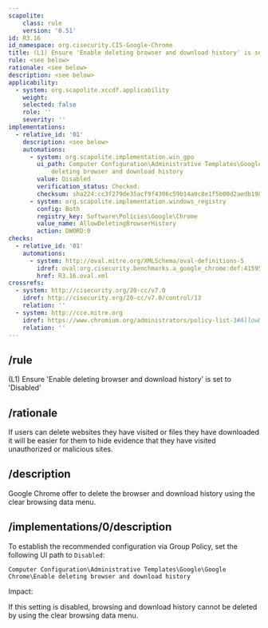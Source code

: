 ```yaml
---
scapolite:
    class: rule
    version: '0.51'
id: R3.16
id_namespace: org.cisecurity.CIS-Google-Chrome
title: (L1) Ensure 'Enable deleting browser and download history' is set to 'Disabled'
rule: <see below>
rationale: <see below>
description: <see below>
applicability:
  - system: org.scapolite.xccdf.applicability
    weight:
    selected: false
    role: ''
    severity: ''
implementations:
  - relative_id: '01'
    description: <see below>
    automations:
      - system: org.scapolite.implementation.win_gpo
        ui_path: Computer Configuration\Administrative Templates\Google\Google Chrome\Enable
            deleting browser and download history
        value: Disabled
        verification_status: Checked.
        checksum: sha224:cc3f279de35acf9f4306c59b14a0c8e1f5b00d2aedb1983d64dd76bf
      - system: org.scapolite.implementation.windows_registry
        config: Both
        registry_key: Software\Policies\Google\Chrome
        value_name: AllowDeletingBrowserHistory
        action: DWORD:0
checks:
  - relative_id: '01'
    automations:
      - system: http://oval.mitre.org/XMLSchema/oval-definitions-5
        idref: oval:org.cisecurity.benchmarks.a_google_chrome:def:41595300
        href: R3.16.oval.xml
crossrefs:
  - system: http://cisecurity.org/20-cc/v7.0
    idref: http://cisecurity.org/20-cc/v7.0/control/13
    relation: ''
  - system: http://cce.mitre.org
    idref: https://www.chromium.org/administrators/policy-list-3#AllowDeletingBrowserHistory
    relation: ''
---
```



## /rule

(L1) Ensure 'Enable deleting browser and download history' is set to
'Disabled'

## /rationale

If users can delete websites they have visited or files they have
downloaded it will be easier for them to hide evidence that they have
visited unauthorized or malicious sites.

## /description

Google Chrome offer to delete the browser and download history using the
clear browsing data menu.

## /implementations/0/description

To establish the recommended configuration via Group Policy, set the
following UI path to `Disabled`:

`Computer Configuration\Administrative Templates\Google\Google Chrome\Enable deleting browser and download history`

Impact:

If this setting is disabled, browsing and download history cannot be
deleted by using the clear browsing data menu.
